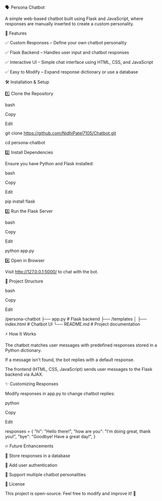 🗣️ Persona Chatbot

A simple web-based chatbot built using Flask and JavaScript, where responses are manually inserted to create a custom personality.

🚀 Features

✅ Custom Responses – Define your own chatbot personality

✅ Flask Backend – Handles user input and chatbot responses

✅ Interactive UI – Simple chat interface using HTML, CSS, and JavaScript

✅ Easy to Modify – Expand response dictionary or use a database


🛠 Installation & Setup

1️⃣ Clone the Repository

bash

Copy

Edit

git clone https://github.com/NidhiPatel7105/Chatbot.git

cd persona-chatbot

2️⃣ Install Dependencies

Ensure you have Python and Flask installed:

bash

Copy

Edit

pip install flask

3️⃣ Run the Flask Server

bash

Copy

Edit

python app.py

4️⃣ Open in Browser

Visit http://127.0.0.1:5000/ to chat with the bot.

📂 Project Structure

bash

Copy

Edit

/persona-chatbot
├── app.py                 # Flask backend
├── /templates
│   ├── index.html         # Chatbot UI
└── README.md              # Project documentation

⚡ How It Works

The chatbot matches user messages with predefined responses stored in a Python dictionary.

If a message isn't found, the bot replies with a default response.

The frontend (HTML, CSS, JavaScript) sends user messages to the Flask backend via AJAX.

✨ Customizing Responses

Modify responses in app.py to change chatbot replies:

python

Copy

Edit

responses = {
    "hi": "Hello there!",
    "how are you": "I'm doing great, thank you!",
    "bye": "Goodbye! Have a great day!",
}

🔥 Future Enhancements

🔹 Store responses in a database

🔹 Add user authentication

🔹 Support multiple chatbot personalities

📜 License

This project is open-source. Feel free to modify and improve it! 🚀

